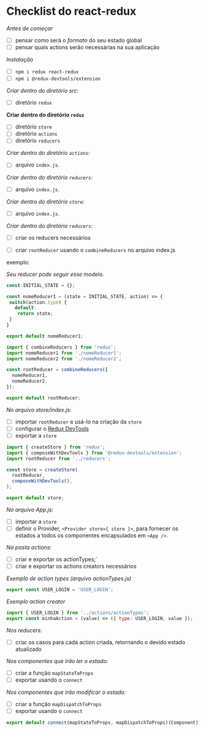 # Checklist do react-redux

*Antes de começar*
- [ ] pensar como será o *formato* do seu estado global
- [ ] pensar quais actions serão necessárias na sua aplicação

*Instalação*
- [ ] `npm i redux react-redux`
- [ ] `npm i @redux-devtools/extension`

*Criar dentro do diretório src:*
- [ ] diretório `redux`

**Criar dentro do diretório `redux`**
- [ ] diretório `store`
- [ ] diretório `actions`
- [ ] diretório `reducers`

*Criar dentro do diretório `actions`:*
- [ ] arquivo `index.js`.

*Criar dentro do diretório `reducers`:*
- [ ] arquivo `index.js`.

*Criar dentro do diretório `store`:*
- [ ] arquivo `index.js`.

*Criar dentro do diretório `reducers`:*
- [ ] criar os reducers necessários
- [ ] criar `rootReducer` usando o `combineReducers` no arquivo index.js


exemplo:

*Seu reducer pode seguir esse modelo.*

```js
const INITIAL_STATE = {};

const nomeReducer1 = (state = INITIAL_STATE, action) => {
 switch(action.type) {
   default:
    return state;
 }
}

export default nomeReducer1;

```

```js
import { combineReducers } from 'redux';
import nomeReducer1 from './nomeReducer1';
import nomeReducer2 from './nomeReducer2';

const rootReducer = combineReducers({
  nomeReducer1,
  nomeReducer2,
});

export default rootReducer;
```

*No arquivo store/index.js:*
- [ ] importar `rootReducer` e usá-lo na criação da `store`
- [ ] configurar o [Redux DevTools](https://github.com/reduxjs/redux-devtools)
- [ ] exportar a `store`

```js
import { createStore } from 'redux';
import { composeWithDevTools } from '@redux-devtools/extension';
import rootReducer from '../reducers';

const store = createStore(
  rootReducer,
  composeWithDevTools(),
);

export default store;
```

*No arquivo App.js:*
- [ ] importar a `store`
- [ ] definir o Provider, `<Provider store={ store }>`, para fornecer os estados a todos os componentes encapsulados em `<App />`.

*Na pasta actions:*
- [ ] criar e exportar os actionTypes;`
- [ ] criar e exportar os actions creators necessários

*Exemplo de action types (arquivo actionTypes.js)*

```js
export const USER_LOGIN = 'USER_LOGIN';
```
*Exemplo action creator*

```js
import { USER_LOGIN } from '../actions/actionTypes';
export const minhaAction = (value) => ({ type: USER_LOGIN, value });
```

*Nos reducers:*
- [ ] criar os casos para cada action criada, retornando o devido estado atualizado

*Nos componentes que irão ler o estado:*
- [ ] criar a função `mapStateToProps`
- [ ] exportar usando o `connect`

*Nos componentes que irão modificar o estado:*
- [ ] criar a função `mapDispatchToProps`
- [ ] exportar usando o `connect`

```js
export default connect(mapStateToProps, mapDispatchToProps)(Component)
```